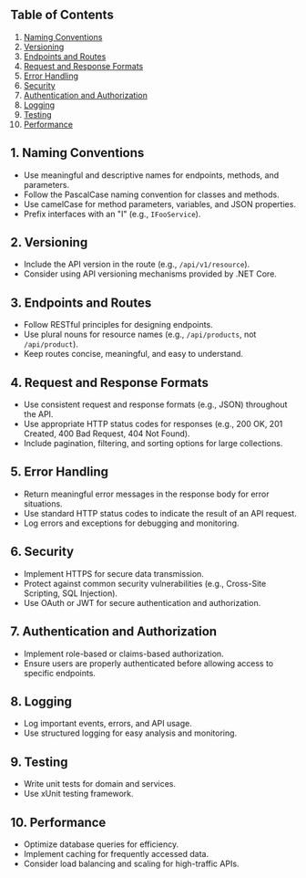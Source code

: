 
## Table of Contents
1. [Naming Conventions](#naming-conventions)
2. [Versioning](#versioning)
3. [Endpoints and Routes](#endpoints-and-routes)
4. [Request and Response Formats](#request-and-response-formats)
5. [Error Handling](#error-handling)
6. [Security](#security)
7. [Authentication and Authorization](#authentication-and-authorization)
8. [Logging](#logging)
9. [Testing](#testing)
10. [Performance](#performance)

## 1. Naming Conventions
- Use meaningful and descriptive names for endpoints, methods, and parameters.
- Follow the PascalCase naming convention for classes and methods.
- Use camelCase for method parameters, variables, and JSON properties.
- Prefix interfaces with an "I" (e.g., `IFooService`).

## 2. Versioning
- Include the API version in the route (e.g., `/api/v1/resource`).
- Consider using API versioning mechanisms provided by .NET Core.

## 3. Endpoints and Routes
- Follow RESTful principles for designing endpoints.
- Use plural nouns for resource names (e.g., `/api/products`, not `/api/product`).
- Keep routes concise, meaningful, and easy to understand.

## 4. Request and Response Formats
- Use consistent request and response formats (e.g., JSON) throughout the API.
- Use appropriate HTTP status codes for responses (e.g., 200 OK, 201 Created, 400 Bad Request, 404 Not Found).
- Include pagination, filtering, and sorting options for large collections.

## 5. Error Handling
- Return meaningful error messages in the response body for error situations.
- Use standard HTTP status codes to indicate the result of an API request.
- Log errors and exceptions for debugging and monitoring.

## 6. Security
- Implement HTTPS for secure data transmission.
- Protect against common security vulnerabilities (e.g., Cross-Site Scripting, SQL Injection).
- Use OAuth or JWT for secure authentication and authorization.

## 7. Authentication and Authorization
- Implement role-based or claims-based authorization.
- Ensure users are properly authenticated before allowing access to specific endpoints.

## 8. Logging
- Log important events, errors, and API usage.
- Use structured logging for easy analysis and monitoring.

## 9. Testing
- Write unit tests for domain and services.
- Use xUnit testing framework.

## 10. Performance
- Optimize database queries for efficiency.
- Implement caching for frequently accessed data.
- Consider load balancing and scaling for high-traffic APIs.
